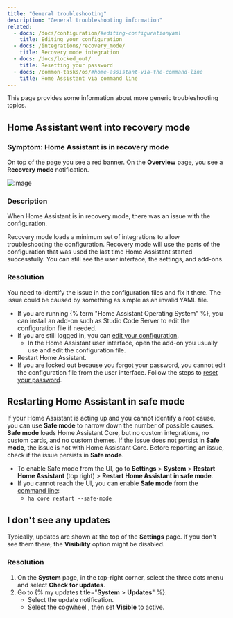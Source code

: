 ```yaml
---
title: "General troubleshooting"
description: "General troubleshooting information"
related:
  - docs: /docs/configuration/#editing-configurationyaml
    title: Editing your configuration
  - docs: /integrations/recovery_mode/
    title: Recovery mode integration
  - docs: /docs/locked_out/
    title: Resetting your password
  - docs: /common-tasks/os/#home-assistant-via-the-command-line
    title: Home Assistant via command line
---
```


This page provides some information about more generic troubleshooting topics.

## Home Assistant went into recovery mode

### Symptom: Home Assistant is in recovery mode

On top of the page you see a red banner. On the **Overview** page, you see a **Recovery mode** notification.

![image](/images/docs/troubleshooting/recovery_mode_active.png)

### Description

When Home Assistant is in recovery mode, there was an issue with the configuration.

Recovery mode loads a minimum set of integrations to allow troubleshooting the configuration. Recovery mode will use the parts of the configuration that was used the last time Home Assistant started successfully. You can still see the user interface, the settings, and add-ons.

### Resolution

You need to identify the issue in the configuration files and fix it there. The issue could be caused by something as simple as an invalid YAML file.

- If you are running {% term "Home Assistant Operating System" %}, you can install an add-on such as Studio Code Server to edit the configuration file if needed.
- If you are still logged in, you can [edit your configuration](/docs/configuration/#editing-configurationyaml).
  - In the Home Assistant user interface, open the add-on you usually use and edit the configuration file.
- Restart Home Assistant.
- If you are locked out because you forgot your password, you cannot edit the configuration file from the user interface. Follow the steps to [reset your password](/docs/locked_out/).

## Restarting Home Assistant in safe mode

If your Home Assistant is acting up and you cannot identify a root cause, you can use **Safe mode** to narrow down the number of possible causes.
**Safe mode** loads Home Assistant Core, but no custom integrations, no custom cards, and no custom themes. If the issue does not persist in **Safe mode**, the issue is not with Home Assistant Core. Before reporting an issue, check if the issue persists in **Safe mode**.

- To enable Safe mode from the UI, go to **Settings** > **System** > **Restart Home Assistant** (top right) > **Restart Home Assistant in safe mode**.
- If you cannot reach the UI, you can enable **Safe mode** from the [command line](/common-tasks/os/#home-assistant-via-the-command-line):
  - ```ha core restart --safe-mode```

## I don't see any updates

Typically, updates are shown at the top of the **Settings** page. If you don't see them there, the **Visibility** option might be disabled.

### Resolution

1. On the **System** page, in the top-right corner, select the three dots <iconify-icon inline icon="mdi:dots-vertical"></iconify-icon> menu and select **Check for updates**.
2. Go to {% my updates title="**System** > **Updates**" %}.
    - Select the update notification.
    - Select the cogwheel <iconify-icon inline icon="mdi:cog-outline"></iconify-icon>, then set **Visible** to active.
